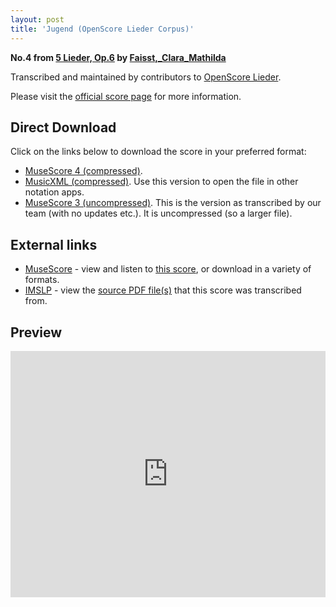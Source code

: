 ```yaml
---
layout: post
title: 'Jugend (OpenScore Lieder Corpus)'
---
```


__No.4 from [5 Lieder, Op.6](https://fourscoreandmore.org/openscore/lieder/Faisst%2C_Clara_Mathilda/5_Lieder%2C_Op.6/) by [Faisst,_Clara_Mathilda](https://fourscoreandmore.org/openscore/lieder/Faisst%2C_Clara_Mathilda)__

Transcribed and maintained by contributors to [OpenScore Lieder].

Please visit the [official score page] for more information.

[official score page]: https://musescore.com/openscore-lieder-corpus/scores/6259569
[OpenScore Lieder]: https://musescore.com/openscore-lieder-corpus

## Direct Download

Click on the links below to download the score in your preferred format:
- [MuseScore 4 (compressed)](https://fourscoreandmore.org/openscore/lieder/Faisst%2C_Clara_Mathilda/5_Lieder%2C_Op.6/4_Jugend.mscz).
- [MusicXML (compressed)](https://fourscoreandmore.org/openscore/lieder/Faisst%2C_Clara_Mathilda/5_Lieder%2C_Op.6/4_Jugend.mxl). Use this version to open the file in other notation apps.
- [MuseScore 3 (uncompressed)](https://raw.githubusercontent.com/OpenScore/Lieder/refs/heads/main/scores/Faisst%2C_Clara_Mathilda/5_Lieder%2C_Op.6/4_Jugend/lc6259569.mscx). This is the version as transcribed by our team (with no updates etc.). It is uncompressed (so a larger file).

## External links

- [MuseScore] - view and listen to [this score][MuseScore], or download in a variety of formats.
- [IMSLP] - view the [source PDF file(s)][IMSLP] that this score was transcribed from.

[MuseScore]: https://musescore.com/score/6259569
[IMSLP]: https://imslp.org/wiki/Special:ReverseLookup/621832

## Preview

<iframe width="100%" height="394" src="https://musescore.com/openscore-lieder-corpus/scores/6259569/embed" frameborder="0" allowfullscreen allow="autoplay; fullscreen"></iframe>
